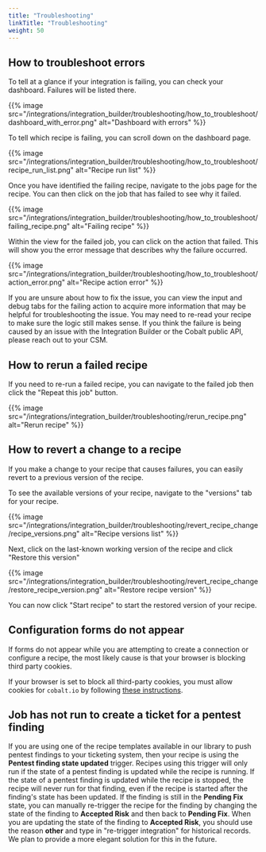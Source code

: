 ```yaml
---
title: "Troubleshooting"
linkTitle: "Troubleshooting"
weight: 50
---
```


## How to troubleshoot errors

To tell at a glance if your integration is failing, you can check your dashboard. Failures will be listed there.

{{% image src="/integrations/integration_builder/troubleshooting/how_to_troubleshoot/dashboard_with_error.png" alt="Dashboard with errors" %}}

To tell which recipe is failing, you can scroll down on the dashboard page.

{{% image src="/integrations/integration_builder/troubleshooting/how_to_troubleshoot/recipe_run_list.png" alt="Recipe run list" %}}

Once you have identified the failing recipe, navigate to the jobs page for the recipe. You can then click on the job that has failed to see why it failed.

{{% image src="/integrations/integration_builder/troubleshooting/how_to_troubleshoot/failing_recipe.png" alt="Failing recipe" %}}

Within the view for the failed job, you can click on the action that failed. This will show you the error message that describes why the failure occurred.

{{% image src="/integrations/integration_builder/troubleshooting/how_to_troubleshoot/action_error.png" alt="Recipe action error" %}}

If you are unsure about how to fix the issue, you can view the input and debug tabs for the failing action to acquire more information that may be helpful for troubleshooting the issue.
You may need to re-read your recipe to make sure the logic still makes sense.
If you think the failure is being caused by an issue with the Integration Builder or the Cobalt public API, please reach out to your CSM.

## How to rerun a failed recipe

If you need to re-run a failed recipe, you can navigate to the failed job then click the "Repeat this job" button.

{{% image src="/integrations/integration_builder/troubleshooting/rerun_recipe.png" alt="Rerun recipe" %}}

## How to revert a change to a recipe

If you make a change to your recipe that causes failures, you can easily revert to a previous version of the recipe.

To see the available versions of your recipe, navigate to the "versions" tab for your recipe.

{{% image src="/integrations/integration_builder/troubleshooting/revert_recipe_change/recipe_versions.png" alt="Recipe versions list" %}}

Next, click on the last-known working version of the recipe and click "Restore this version"

{{% image src="/integrations/integration_builder/troubleshooting/revert_recipe_change/restore_recipe_version.png" alt="Restore recipe version" %}}

You can now click "Start recipe" to start the restored version of your recipe.

## Configuration forms do not appear

If forms do not appear while you are attempting to create a connection or configure a recipe, the most likely cause is that your browser is blocking third party cookies.

If your browser is set to block all third-party cookies, you must allow cookies for `cobalt.io` by following [these instructions](https://support.google.com/chrome/answer/95647?sjid=8733712878597538106-NA#zippy=%2Callow-or-block-third-party-cookies%2Callow-third-party-cookies-for-a-specific-site).

## Job has not run to create a ticket for a pentest finding

If you are using one of the recipe templates available in our library to push pentest findings to your ticketing system,
then your recipe is using the __Pentest finding state updated__ trigger.
Recipes using this trigger will only run if the state of a pentest finding is updated while the recipe is running.
If the state of a pentest finding is updated while the recipe is stopped, the recipe will never run for that finding,
even if the recipe is started after the finding's state has been updated.
If the finding is still in the __Pending Fix__ state, you can manually re-trigger the recipe for the finding by
changing the state of the finding to __Accepted Risk__ and then back to __Pending Fix__.
When you are updating the state of the finding to __Accepted Risk__, you should use the reason 
__other__ and type in "re-trigger integration" for historical records.
We plan to provide a more elegant solution for this in the future.
